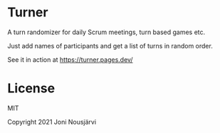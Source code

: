 # Turner

A turn randomizer for daily Scrum meetings, turn based games etc.

Just add names of participants and get a list of turns in random order.

See it in action at https://turner.pages.dev/

# License

MIT

Copyright 2021 Joni Nousjärvi
